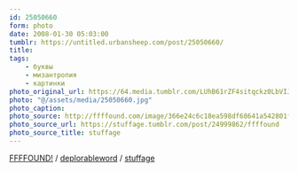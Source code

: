 ```yaml
---
id: 25050660
form: photo
date: 2008-01-30 05:03:00
tumblr: https://untitled.urbansheep.com/post/25050660/
title:
tags:
    - буквы
    - мизантропия
    - картинки
photo_original_url: https://64.media.tumblr.com/LUhB61rZF4sitqckz0LbVIJt_500.jpg
photo: "@/assets/media/25050660.jpg"
photo_caption:
photo_source: http://ffffound.com/image/366e24c6c18ea598df68641a542801f5ac69fb19
photo_source_url: https://stuffage.tumblr.com/post/24999862/ffffound
photo_source_title: stuffage
---
```


<p><a href="http://ffffound.com/image/366e24c6c18ea598df68641a542801f5ac69fb19">FFFFOUND!</a> / <a href="http://thedeplorableword.net/post/25037574">deplorableword</a> / <a href="http://stuffage.tumblr.com/post/24999862">stuffage</a></p>
